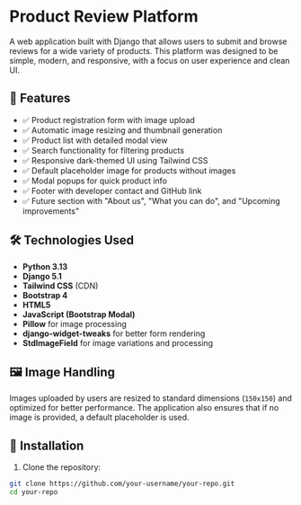 # Product Review Platform

A web application built with Django that allows users to submit and browse reviews for a wide variety of products. This platform was designed to be simple, modern, and responsive, with a focus on user experience and clean UI.

## 🚀 Features

- ✅ Product registration form with image upload
- ✅ Automatic image resizing and thumbnail generation
- ✅ Product list with detailed modal view
- ✅ Search functionality for filtering products
- ✅ Responsive dark-themed UI using Tailwind CSS
- ✅ Default placeholder image for products without images
- ✅ Modal popups for quick product info
- ✅ Footer with developer contact and GitHub link
- ✅ Future section with "About us", "What you can do", and "Upcoming improvements"

## 🛠️ Technologies Used

- **Python 3.13**
- **Django 5.1**
- **Tailwind CSS** (CDN)
- **Bootstrap 4**
- **HTML5**
- **JavaScript (Bootstrap Modal)**
- **Pillow** for image processing
- **django-widget-tweaks** for better form rendering
- **StdImageField** for image variations and processing

## 🖼️ Image Handling

Images uploaded by users are resized to standard dimensions (`150x150`) and optimized for better performance. The application also ensures that if no image is provided, a default placeholder is used.

## 📁 Installation

1. Clone the repository:
```bash
git clone https://github.com/your-username/your-repo.git
cd your-repo

